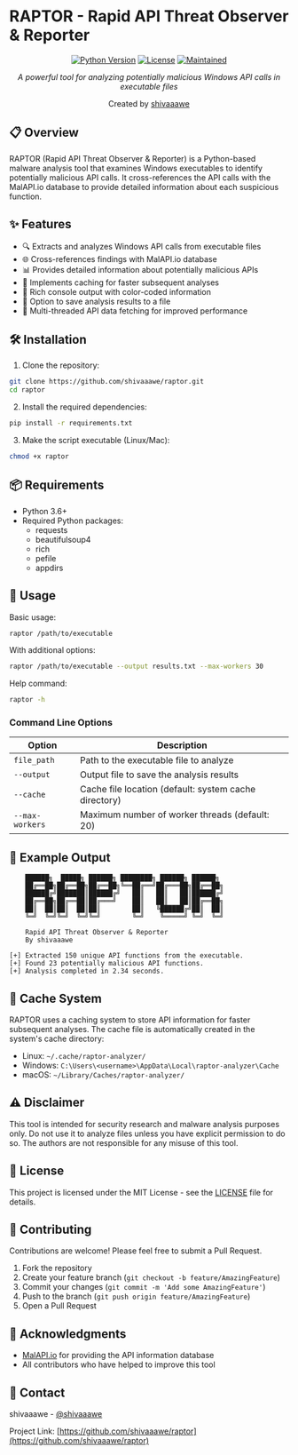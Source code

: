 # RAPTOR - Rapid API Threat Observer & Reporter

<div align="center">


[![Python Version](https://img.shields.io/badge/python-3.6+-blue.svg)](https://www.python.org/downloads/)
[![License](https://img.shields.io/badge/license-MIT-green.svg)](LICENSE)
[![Maintained](https://img.shields.io/badge/maintained-yes-green.svg)](https://github.com/shivaaawe/raptor/graphs/commit-activity)

*A powerful tool for analyzing potentially malicious Windows API calls in executable files*

Created by [shivaaawe](https://github.com/shivaaawe)
</div>

## 📋 Overview

RAPTOR (Rapid API Threat Observer & Reporter) is a Python-based malware analysis tool that examines Windows executables to identify potentially malicious API calls. It cross-references the API calls with the MalAPI.io database to provide detailed information about each suspicious function.

## ✨ Features

- 🔍 Extracts and analyzes Windows API calls from executable files
- 🌐 Cross-references findings with MalAPI.io database
- 📊 Provides detailed information about potentially malicious APIs
- 💨 Implements caching for faster subsequent analyses
- 🎨 Rich console output with color-coded information
- 📁 Option to save analysis results to a file
- 🚀 Multi-threaded API data fetching for improved performance

## 🛠️ Installation

1. Clone the repository:
```bash
git clone https://github.com/shivaaawe/raptor.git
cd raptor
```

2. Install the required dependencies:
```bash
pip install -r requirements.txt
```

3. Make the script executable (Linux/Mac):
```bash
chmod +x raptor
```

## 📦 Requirements

- Python 3.6+
- Required Python packages:
  - requests
  - beautifulsoup4
  - rich
  - pefile
  - appdirs

## 🚀 Usage

Basic usage:
```bash
raptor /path/to/executable
```

With additional options:
```bash
raptor /path/to/executable --output results.txt --max-workers 30
```

Help command:
```bash
raptor -h
```

### Command Line Options

| Option | Description |
|--------|-------------|
| `file_path` | Path to the executable file to analyze |
| `--output` | Output file to save the analysis results |
| `--cache` | Cache file location (default: system cache directory) |
| `--max-workers` | Maximum number of worker threads (default: 20) |

## 📝 Example Output

```
    ██████╗  █████╗ ██████╗ ████████╗ ██████╗ ██████╗ 
    ██╔══██╗██╔══██╗██╔══██╗╚══██╔══╝██╔═══██╗██╔══██╗
    ██████╔╝███████║██████╔╝   ██║   ██║   ██║██████╔╝
    ██╔══██╗██╔══██║██╔═══╝    ██║   ██║   ██║██╔══██╗
    ██║  ██║██║  ██║██║        ██║   ╚██████╔╝██║  ██║
    ╚═╝  ╚═╝╚═╝  ╚═╝╚═╝        ╚═╝    ╚═════╝ ╚═╝  ╚═╝

    Rapid API Threat Observer & Reporter
    By shivaaawe

[+] Extracted 150 unique API functions from the executable.
[+] Found 23 potentially malicious API functions.
[+] Analysis completed in 2.34 seconds.
```

## 🔧 Cache System

RAPTOR uses a caching system to store API information for faster subsequent analyses. The cache file is automatically created in the system's cache directory:
- Linux: `~/.cache/raptor-analyzer/`
- Windows: `C:\Users\<username>\AppData\Local\raptor-analyzer\Cache`
- macOS: `~/Library/Caches/raptor-analyzer/`

## ⚠️ Disclaimer

This tool is intended for security research and malware analysis purposes only. Do not use it to analyze files unless you have explicit permission to do so. The authors are not responsible for any misuse of this tool.

## 📄 License

This project is licensed under the MIT License - see the [LICENSE](LICENSE) file for details.

## 🤝 Contributing

Contributions are welcome! Please feel free to submit a Pull Request.

1. Fork the repository
2. Create your feature branch (`git checkout -b feature/AmazingFeature`)
3. Commit your changes (`git commit -m 'Add some AmazingFeature'`)
4. Push to the branch (`git push origin feature/AmazingFeature`)
5. Open a Pull Request

## 🙏 Acknowledgments

- [MalAPI.io](https://malapi.io) for providing the API information database
- All contributors who have helped to improve this tool

## 📧 Contact

shivaaawe - [@shivaaawe](https://github.com/shivaaawe)

Project Link: [https://github.com/shivaaawe/raptor](https://github.com/shivaaawe/raptor)
